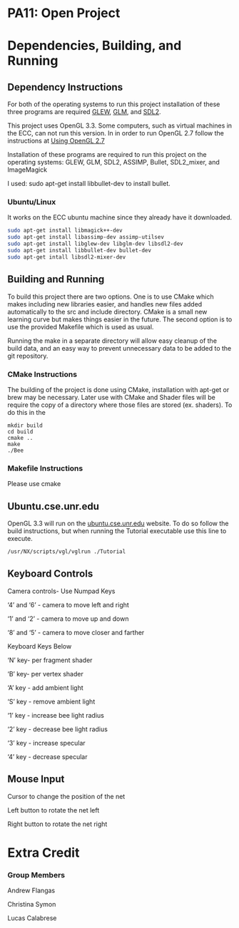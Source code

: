 # PA11: Open Project

# Dependencies, Building, and Running

## Dependency Instructions
For both of the operating systems to run this project installation of these three programs are required [GLEW](http://glew.sourceforge.net/), [GLM](http://glm.g-truc.net/0.9.7/index.html), and [SDL2](https://wiki.libsdl.org/Tutorials).

This project uses OpenGL 3.3. Some computers, such as virtual machines in the ECC, can not run this version. In in order to run OpenGL 2.7 follow the instructions at [Using OpenGL 2.7](https://github.com/HPC-Vis/computer-graphics/wiki/Using-OpenGL-2.7)

Installation of these programs are required to run this project on the operating systems:  GLEW, GLM,  SDL2, ASSIMP, Bullet, SDL2_mixer, and ImageMagick

I used: sudo apt-get install libbullet-dev
to install bullet.

### Ubuntu/Linux
It works on the ECC ubuntu machine since they already have it downloaded.
```bash
sudo apt-get install libmagick++-dev
sudo apt-get install libassimp-dev assimp-utilsev
sudo apt-get install libglew-dev libglm-dev libsdl2-dev
sudo apt-get install libbullet-dev bullet-dev 
sudo apt-get intall libsdl2-mixer-dev

```
## Building and Running
To build this project there are two options. One is to use CMake which makes including new libraries easier, and handles new files added automatically to the src and include directory. CMake is a small new learning curve but makes things easier in the future.
The second option is to use the provided Makefile which is used as usual.

Running the make in a separate directory will allow easy cleanup of the build data, and an easy way to prevent unnecessary data to be added to the git repository.  

### CMake Instructions
The building of the project is done using CMake, installation with apt-get or brew may be necessary. Later use with CMake and Shader files will be require the copy of a directory where those files are stored (ex. shaders). To do this in the 

```
mkdir build
cd build
cmake ..
make
./Bee
```

### Makefile Instructions 
Please use cmake

## Ubuntu.cse.unr.edu
OpenGL 3.3 will run on the [ubuntu.cse.unr.edu](https://ubuntu.cse.unr.edu/) website. To do so follow the build instructions, but when running the Tutorial executable use this line to execute.
```bash
/usr/NX/scripts/vgl/vglrun ./Tutorial
```

## Keyboard Controls
Camera controls- Use Numpad Keys

‘4’ and ‘6’ - camera to move left and right

‘1’ and ‘2’ - camera to move up and down

‘8’ and ‘5’ - camera to move closer and farther

Keyboard Keys Below

‘N’ key- per fragment shader

‘B’ key- per vertex shader

‘A’ key - add ambient light

‘S’ key - remove ambient light

‘1’ key - increase bee light radius 

‘2’ key - decrease bee light radius

‘3’ key - increase specular

‘4’ key - decrease specular


## Mouse Input
Cursor to change the position of the net

Left button to rotate the net left

Right button to rotate the net right

# Extra Credit


### Group Members
Andrew Flangas

Christina Symon

Lucas Calabrese 
